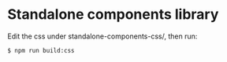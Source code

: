 # Standalone components library

Edit the css under standalone-components-css/, then run:

```sh
$ npm run build:css
```